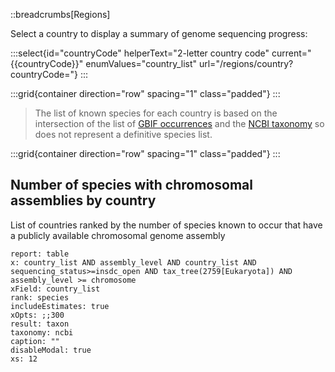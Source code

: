 <!--
Content to display at
/regions
/project/regions
-->

::breadcrumbs[Regions]

Select a country to display a summary of genome sequencing progress:

:::select{id="countryCode" helperText="2-letter country code" current="{{countryCode}}" enumValues="country_list" url="/regions/country?countryCode="}
:::

:::grid{container direction="row" spacing="1" class="padded"}
:::

> The list of known species for each country is based on the intersection of the list of [GBIF occurrences](https://www.gbif.org/occurrence/download/0127528-230530130749713) and the [NCBI taxonomy](https://www.ncbi.nlm.nih.gov/taxonomy) so does not represent a definitive species list.

:::grid{container direction="row" spacing="1" class="padded"}
:::

## Number of species with chromosomal assemblies by country

List of countries ranked by the number of species known to occur that have a publicly available chromosomal genome assembly

```report
report: table
x: country_list AND assembly_level AND country_list AND sequencing_status>=insdc_open AND tax_tree(2759[Eukaryota]) AND assembly_level >= chromosome
xField: country_list
rank: species
includeEstimates: true
xOpts: ;;300
result: taxon
taxonomy: ncbi
caption: ""
disableModal: true
xs: 12
```

